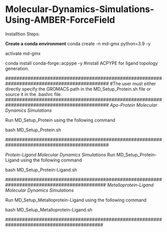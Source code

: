 # Molecular-Dynamics-Simulations-Using-AMBER-ForceField

Installtion Steps:

**Create a conda environment**
conda create -n md-gmx python=3.9 -y

activate md-gmx

conda install conda-forge::acpype -y   #install ACPYPE for ligand topology generation.

#############################################################################################
#The user must either directly specify the GROMACS path in the MD_Setup_Protein.sh file or source it in the .bashrc file.
#############################################################################################
*Apo-Protein Molecular Dynamics Simulations*

Run MD_Setup_Protein using the following command

bash MD_Setup_Protein.sh

#############################################################################################

*Protein-Ligand Molecular Dynamics Simulations*
Run MD_Setup_Protein-Ligand using the following command

bash MD_Setup_Protein-Ligand.sh

############################################################################################
*Metalloprotein-Ligand Molecular Dynamics Simulations*

Run MD_Setup_Metalloprotein-Ligand using the following command

bash MD_Setup_Metalloprotein-Ligand.sh

###########################################################################################
